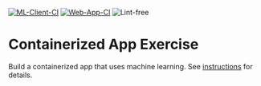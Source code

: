 [![ML-Client-CI](https://github.com/software-students-spring2025/4-containers-okay-cool/actions/workflows/ml-client-ci.yml/badge.svg)](https://github.com/software-students-spring2025/4-containers-okay-cool/actions/workflows/ml-client-ci.yml)
[![Web-App-CI](https://github.com/software-students-spring2025/4-containers-okay-cool/actions/workflows/web-app-ci.yml/badge.svg)](https://github.com/software-students-spring2025/4-containers-okay-cool/actions/workflows/web-app-ci.yml)
![Lint-free](https://github.com/nyu-software-engineering/containerized-app-exercise/actions/workflows/lint.yml/badge.svg)

# Containerized App Exercise

Build a containerized app that uses machine learning. See [instructions](./instructions.md) for details.
